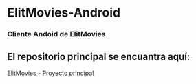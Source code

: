 # ElitMovies-Android
### Cliente Andoid de ElitMovies
## El repositorio principal se encuantra aquí:
[ElitMovies - Proyecto principal](https://github.com/josepm98/ElitMovies)
